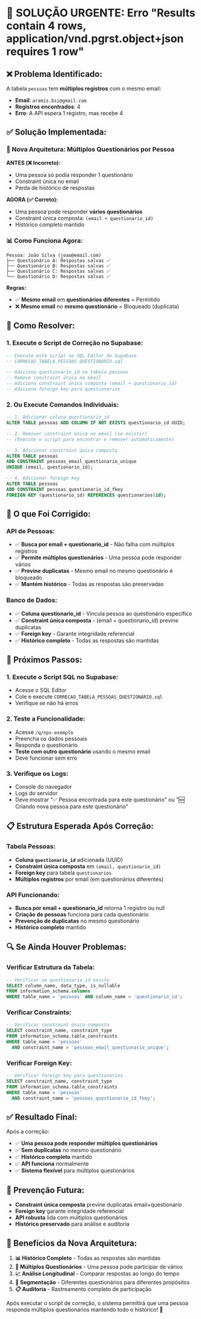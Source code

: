# 🚨 SOLUÇÃO URGENTE: Erro "Results contain 4 rows, application/vnd.pgrst.object+json requires 1 row"

## ❌ **Problema Identificado:**

A tabela `pessoas` tem **múltiplos registros** com o mesmo email:
- **Email**: `aramis.bsi@gmail.com`
- **Registros encontrados**: 4
- **Erro**: A API espera 1 registro, mas recebe 4

## ✅ **Solução Implementada:**

### **🔧 Nova Arquitetura: Múltiplos Questionários por Pessoa**

**ANTES (❌ Incorreto):**
- Uma pessoa só podia responder 1 questionário
- Constraint única no email
- Perda de histórico de respostas

**AGORA (✅ Correto):**
- Uma pessoa pode responder **vários questionários**
- Constraint única composta: `(email + questionario_id)`
- Histórico completo mantido

### **📊 Como Funciona Agora:**

```
Pessoa: João Silva (joao@email.com)
├── Questionário A: Respostas salvas ✅
├── Questionário B: Respostas salvas ✅  
├── Questionário C: Respostas salvas ✅
└── Questionário D: Respostas salvas ✅
```

**Regras:**
- ✅ **Mesmo email** em **questionários diferentes** = Permitido
- ❌ **Mesmo email** no **mesmo questionário** = Bloqueado (duplicata)

## 🚀 **Como Resolver:**

### **1. Execute o Script de Correção no Supabase:**

```sql
-- Execute este script no SQL Editor do Supabase
-- CORRECAO_TABELA_PESSOAS_QUESTIONARIO.sql

-- Adiciona questionario_id na tabela pessoas
-- Remove constraint única no email
-- Adiciona constraint única composta (email + questionario_id)
-- Adiciona foreign key para questionarios
```

### **2. Ou Execute Comandos Individuais:**

```sql
-- 1. Adicionar coluna questionario_id
ALTER TABLE pessoas ADD COLUMN IF NOT EXISTS questionario_id UUID;

-- 2. Remover constraint única no email (se existir)
-- (Execute o script para encontrar e remover automaticamente)

-- 3. Adicionar constraint única composta
ALTER TABLE pessoas 
ADD CONSTRAINT pessoas_email_questionario_unique 
UNIQUE (email, questionario_id);

-- 4. Adicionar foreign key
ALTER TABLE pessoas 
ADD CONSTRAINT pessoas_questionario_id_fkey 
FOREIGN KEY (questionario_id) REFERENCES questionarios(id);
```

## 🔧 **O que Foi Corrigido:**

### **API de Pessoas:**
- ✅ **Busca por email + questionario_id** - Não falha com múltiplos registros
- ✅ **Permite múltiplos questionários** - Uma pessoa pode responder vários
- ✅ **Previne duplicatas** - Mesmo email no mesmo questionário é bloqueado
- ✅ **Mantém histórico** - Todas as respostas são preservadas

### **Banco de Dados:**
- ✅ **Coluna questionario_id** - Vincula pessoa ao questionário específico
- ✅ **Constraint única composta** - (email + questionario_id) previne duplicatas
- ✅ **Foreign key** - Garante integridade referencial
- ✅ **Histórico completo** - Todas as respostas são mantidas

## 🎯 **Próximos Passos:**

### **1. Execute o Script SQL no Supabase:**
- Acesse o SQL Editor
- Cole e execute `CORRECAO_TABELA_PESSOAS_QUESTIONARIO.sql`
- Verifique se não há erros

### **2. Teste a Funcionalidade:**
- Acesse `/q/nps-exemplo`
- Preencha os dados pessoais
- Responda o questionário
- **Teste com outro questionário** usando o mesmo email
- Deve funcionar sem erro

### **3. Verifique os Logs:**
- Console do navegador
- Logs do servidor
- Deve mostrar "✅ Pessoa encontrada para este questionário" ou "🆕 Criando nova pessoa para este questionário"

## 📋 **Estrutura Esperada Após Correção:**

### **Tabela Pessoas:**
- **Coluna `questionario_id`** adicionada (UUID)
- **Constraint única composta** em `(email, questionario_id)`
- **Foreign key** para tabela `questionarios`
- **Múltiplos registros** por email (em questionários diferentes)

### **API Funcionando:**
- **Busca por email + questionario_id** retorna 1 registro ou null
- **Criação de pessoas** funciona para cada questionário
- **Prevenção de duplicatas** no mesmo questionário
- **Histórico completo** mantido

## 🔍 **Se Ainda Houver Problemas:**

### **Verificar Estrutura da Tabela:**
```sql
-- Verificar se questionario_id existe
SELECT column_name, data_type, is_nullable 
FROM information_schema.columns 
WHERE table_name = 'pessoas' AND column_name = 'questionario_id';
```

### **Verificar Constraints:**
```sql
-- Verificar constraint única composta
SELECT constraint_name, constraint_type 
FROM information_schema.table_constraints 
WHERE table_name = 'pessoas' 
  AND constraint_name = 'pessoas_email_questionario_unique';
```

### **Verificar Foreign Key:**
```sql
-- Verificar foreign key para questionarios
SELECT constraint_name, constraint_type 
FROM information_schema.table_constraints 
WHERE table_name = 'pessoas' 
  AND constraint_name = 'pessoas_questionario_id_fkey';
```

## ✅ **Resultado Final:**

Após a correção:
- ✅ **Uma pessoa pode responder múltiplos questionários**
- ✅ **Sem duplicatas** no mesmo questionário
- ✅ **Histórico completo** mantido
- ✅ **API funciona** normalmente
- ✅ **Sistema flexível** para múltiplos questionários

## 🚀 **Prevenção Futura:**

- **Constraint única composta** previne duplicatas email+questionario
- **Foreign key** garante integridade referencial
- **API robusta** lida com múltiplos questionários
- **Histórico preservado** para análise e auditoria

## 🎯 **Benefícios da Nova Arquitetura:**

1. **📊 Histórico Completo** - Todas as respostas são mantidas
2. **🔄 Múltiplos Questionários** - Uma pessoa pode participar de vários
3. **📈 Análise Longitudinal** - Comparar respostas ao longo do tempo
4. **🎯 Segmentação** - Diferentes questionários para diferentes propósitos
5. **📋 Auditoria** - Rastreamento completo de participação

Após executar o script de correção, o sistema permitirá que uma pessoa responda múltiplos questionários mantendo todo o histórico! 🎉
